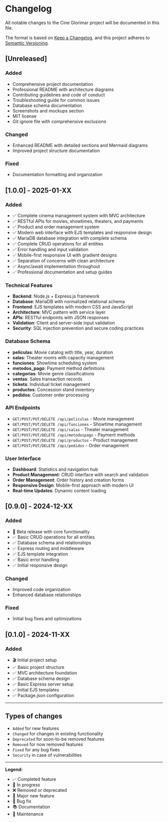 # Changelog

All notable changes to the Cine Glorimar project will be documented in this file.

The format is based on [Keep a Changelog](https://keepachangelog.com/en/1.0.0/),
and this project adheres to [Semantic Versioning](https://semver.org/spec/v2.0.0.html).

## [Unreleased]

### Added
- Comprehensive project documentation
- Professional README with architecture diagrams
- Contributing guidelines and code of conduct
- Troubleshooting guide for common issues
- Database schema documentation
- Screenshots and mockups section
- MIT license
- Git ignore file with comprehensive exclusions

### Changed
- Enhanced README with detailed sections and Mermaid diagrams
- Improved project structure documentation

### Fixed
- Documentation formatting and organization

## [1.0.0] - 2025-01-XX

### Added
- ✅ Complete cinema management system with MVC architecture
- ✅ RESTful APIs for movies, showtimes, theaters, and payments
- ✅ Product and order management system
- ✅ Modern web interface with EJS templates and responsive design
- ✅ MariaDB database integration with complete schema
- ✅ Complete CRUD operations for all entities
- ✅ Error handling and input validation
- ✅ Mobile-first responsive UI with gradient designs
- ✅ Separation of concerns with clean architecture
- ✅ Async/await implementation throughout
- ✅ Professional documentation and setup guides

### Technical Features
- **Backend**: Node.js + Express.js framework
- **Database**: MariaDB with normalized relational schema
- **Frontend**: EJS templates with modern CSS and JavaScript
- **Architecture**: MVC pattern with service layer
- **APIs**: RESTful endpoints with JSON responses
- **Validation**: Client and server-side input validation
- **Security**: SQL injection prevention and secure coding practices

### Database Schema
- **peliculas**: Movie catalog with title, year, duration
- **salas**: Theater rooms with capacity management
- **funciones**: Showtime scheduling system
- **metodos_pago**: Payment method definitions
- **categorias**: Movie genre classifications
- **ventas**: Sales transaction records
- **tickets**: Individual ticket management
- **productos**: Concession stand inventory
- **pedidos**: Customer order processing

### API Endpoints
- `GET/POST/PUT/DELETE /api/peliculas` - Movie management
- `GET/POST/PUT/DELETE /api/funciones` - Showtime management
- `GET/POST/PUT/DELETE /api/salas` - Theater management
- `GET/POST/PUT/DELETE /api/metodospago` - Payment methods
- `GET/POST/PUT/DELETE /api/productos` - Product management
- `GET/POST/PUT/DELETE /api/pedidos` - Order management

### User Interface
- **Dashboard**: Statistics and navigation hub
- **Product Management**: CRUD interface with search and validation
- **Order Management**: Order history and creation forms
- **Responsive Design**: Mobile-first approach with modern UI
- **Real-time Updates**: Dynamic content loading

## [0.9.0] - 2024-12-XX

### Added
- 🔄 Beta release with core functionality
- ✅ Basic CRUD operations for all entities
- ✅ Database schema and relationships
- ✅ Express routing and middleware
- ✅ EJS template integration
- ✅ Basic error handling
- ✅ Initial responsive design

### Changed
- Improved code organization
- Enhanced database relationships

### Fixed
- Initial bug fixes and optimizations

## [0.1.0] - 2024-11-XX

### Added
- 🎬 Initial project setup
- ✅ Basic project structure
- ✅ MVC architecture foundation
- ✅ Database schema design
- ✅ Basic Express server setup
- ✅ Initial EJS templates
- ✅ Package.json configuration

---

## Types of changes

- `Added` for new features
- `Changed` for changes in existing functionality
- `Deprecated` for soon-to-be removed features
- `Removed` for now removed features
- `Fixed` for any bug fixes
- `Security` in case of vulnerabilities

---

**Legend:**
- ✅ Completed feature
- 🔄 In progress
- ❌ Removed or deprecated
- 🚀 Major new feature
- 🐛 Bug fix
- 📚 Documentation
- 🔧 Maintenance